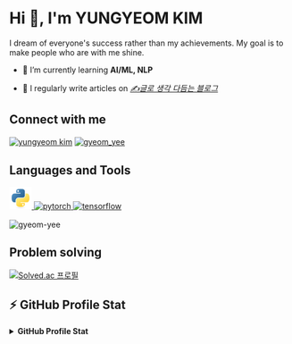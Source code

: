 <h1 align="left">Hi 👋, I'm YUNGYEOM KIM</h1>
I dream of everyone's success rather than my achievements. My goal is to make people who are with me shine.

- 🌱 I’m currently learning **AI/ML, NLP**

- 📝 I regularly write articles on [*✍️글로 생각 다듬는 블로그*](https://refine-thinking.tistory.com/)

## Connect with me
<p align="left">
<a href="https://linkedin.com/in/yungyeom-kim-0b8145285" target="blank"><img align="center" src="https://raw.githubusercontent.com/rahuldkjain/github-profile-readme-generator/master/src/images/icons/Social/linked-in-alt.svg" alt="yungyeom kim" height="30" width="40" /></a>
<a href="https://kaggle.com/gyeomyee" target="blank"><img align="center" src="https://raw.githubusercontent.com/rahuldkjain/github-profile-readme-generator/master/src/images/icons/Social/kaggle.svg" alt="gyeom_yee" height="30" width="40" /></a>
</p>

## Languages and Tools
<p align="left"> <a href="https://www.python.org" target="_blank" rel="noreferrer"> <img src="https://raw.githubusercontent.com/devicons/devicon/master/icons/python/python-original.svg" alt="python" width="40" height="40"/> </a> <a href="https://pytorch.org/" target="_blank" rel="noreferrer"> <img src="https://www.vectorlogo.zone/logos/pytorch/pytorch-icon.svg" alt="pytorch" width="40" height="40"/> </a> <a href="https://www.tensorflow.org" target="_blank" rel="noreferrer"> <img src="https://www.vectorlogo.zone/logos/tensorflow/tensorflow-icon.svg" alt="tensorflow" width="40" height="40"/> </a> </p>
<p><img align="center" src="https://github-readme-stats.vercel.app/api/top-langs?username=gyeom-yee&show_icons=true&locale=en&layout=compact" alt="gyeom-yee" /></p>

## Problem solving
[![Solved.ac
프로필](http://mazassumnida.wtf/api/v2/generate_badge?boj=dbsrua1105)](https://solved.ac/dbsrua1105)

## :zap: GitHub Profile Stat
<details>
  <summary><b>GitHub Profile Stat</b></summary>
  <img align="center" src="https://github-readme-stats.vercel.app/api?username=gyeom-yee&show_icons=true&locale=en" alt="gyeom-yee" />
</details>
